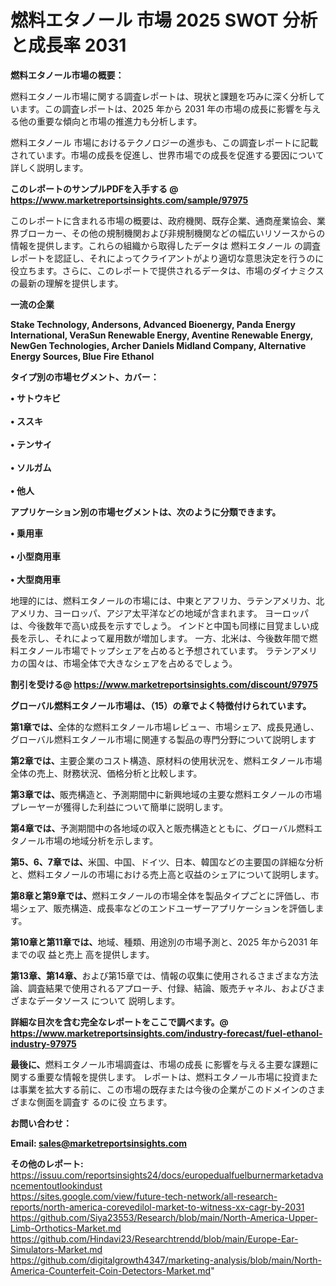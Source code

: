 # 燃料エタノール 市場 2025 SWOT 分析と成長率 2031

<strong><b>燃料エタノール市場の概要：</b></strong>

燃料エタノール市場に関する調査レポートは、現状と課題を巧みに深く分析しています。この調査レポートは、2025 年から 2031 年の市場の成長に影響を与える他の重要な傾向と市場の推進力も分析します。

燃料エタノール 市場におけるテクノロジーの進歩も、この調査レポートに記載されています。市場の成長を促進し、世界市場での成長を促進する要因について詳しく説明します。

<strong>このレポートのサンプルPDFを入手する @ <a href=https://www.marketreportsinsights.com/sample/97975>https://www.marketreportsinsights.com/sample/97975</a></strong>

このレポートに含まれる市場の概要は、政府機関、既存企業、通商産業協会、業界ブローカー、その他の規制機関および非規制機関などの幅広いリソースからの情報を提供します。これらの組織から取得したデータは 燃料エタノール の調査レポートを認証し、それによってクライアントがより適切な意思決定を行うのに役立ちます。さらに、このレポートで提供されるデータは、市場のダイナミクスの最新の理解を提供します。

<strong>一流の企業</strong>

<strong><b>Stake Technology, Andersons, Advanced Bioenergy, Panda Energy International, VeraSun Renewable Energy, Aventine Renewable Energy, NewGen Technologies, Archer Daniels Midland Company, Alternative Energy Sources, Blue Fire Ethanol</b></strong>

<strong><b>タイプ別の市場セグメント、カバー：</b></strong>

<strong>• サトウキビ<br><br>• ススキ<br><br>• テンサイ<br><br>• ソルガム<br><br>• 他人</strong>

<strong><b>アプリケーション別の市場セグメントは、次のように分類できます。</b></strong>

<strong>• 乗用車<br><br>• 小型商用車<br><br>• 大型商用車</strong>

 地理的には、燃料エタノールの市場には、中東とアフリカ、ラテンアメリカ、北アメリカ、ヨーロッパ、アジア太平洋などの地域が含まれます。 ヨーロッパは、今後数年で高い成長を示すでしょう。 インドと中国も同様に目覚ましい成長を示し、それによって雇用数が増加します。 一方、北米は、今後数年間で燃料エタノール市場でトップシェアを占めると予想されています。 ラテンアメリカの国々は、市場全体で大きなシェアを占めるでしょう。

<strong>割引を受ける@ <a href=https://www.marketreportsinsights.com/discount/97975>https://www.marketreportsinsights.com/discount/97975</a></strong>

<strong><b>グローバル燃料エタノール市場は、（15）の章でよく特徴付けられています。</b></strong>

<strong><b>第</b></strong><strong><b>1章では、</b></strong>全体的な燃料エタノール市場レビュー、市場シェア、成長見通し、グローバル燃料エタノール市場に関連する製品の専門分野について説明します

<strong><b>第2章では、</b></strong>主要企業のコスト構造、原材料の使用状況を、燃料エタノール市場全体の売上、財務状況、価格分析と比較します。

<strong><b>第3章では、</b></strong>販売構造と、予測期間中に新興地域の主要な燃料エタノールの市場プレーヤーが獲得した利益について簡単に説明します。

<strong><b>第4章では、</b></strong>予測期間中の各地域の収入と販売構造とともに、グローバル燃料エタノール市場の地域分析を示します。

<strong><b>第5、6、7章では、</b></strong>米国、中国、ドイツ、日本、韓国などの主要国の詳細な分析と、燃料エタノールの市場における売上高と収益のシェアについて説明します。

<strong><b>第8章と第9章では、</b></strong>燃料エタノールの市場全体を製品タイプごとに評価し、市場シェア、販売構造、成長率などのエンドユーザーアプリケーションを評価します。

<strong><b>第10章と第11章では、</b></strong>地域、種類、用途別の市場予測と、2025 年から2031 年までの収 益と売上 高を提供します。

<strong><b>第13章、第14章、</b></strong>および第15章では、情報の収集に使用されるさまざまな方法論、調査結果で使用されるアプローチ、付録、結論、販売チャネル、およびさまざまなデータソース について 説明します。

<strong>詳細な目次を含む完全なレポートをここで調べます。@ <a href=https://www.marketreportsinsights.com/industry-forecast/fuel-ethanol-industry-97975>https://www.marketreportsinsights.com/industry-forecast/fuel-ethanol-industry-97975</a></strong>

<strong><b>最後に、</b></strong>燃料エタノール市場調査は、市場の成長 に影響を</a>与える主要な課題に関する重要な情報を提供します。 レポートは、燃料エタノール市場に投資または事業を拡大する前に、この市場の既存または今後の企業がこのドメインのさまざまな側面を調査す るのに役 立ちます。

<strong><b>お問い合わせ：</b></strong>

<strong>Email: </strong><a href=mailto:sales@marketreportsinsights.com><strong>sales@marketreportsinsights.com</strong></a>

<strong>その他のレポート:</strong>
<br>
<a href=https://issuu.com/reportsinsights24/docs/europedualfuelburnermarketadvancementoutlookindust>https://issuu.com/reportsinsights24/docs/europedualfuelburnermarketadvancementoutlookindust</a>
<br>
<a href=https://sites.google.com/view/future-tech-network/all-research-reports/north-america-corevedilol-market-to-witness-xx-cagr-by-2031>https://sites.google.com/view/future-tech-network/all-research-reports/north-america-corevedilol-market-to-witness-xx-cagr-by-2031</a>
<br>
<a href=https://github.com/Siya23553/Research/blob/main/North-America-Upper-Limb-Orthotics-Market.md>https://github.com/Siya23553/Research/blob/main/North-America-Upper-Limb-Orthotics-Market.md</a>
<br>
<a href=https://github.com/Hindavi23/Researchtrendd/blob/main/Europe-Ear-Simulators-Market.md>https://github.com/Hindavi23/Researchtrendd/blob/main/Europe-Ear-Simulators-Market.md</a>
<br>
<a href=https://github.com/digitalgrowth4347/marketing-analysis/blob/main/North-America-Counterfeit-Coin-Detectors-Market.md>https://github.com/digitalgrowth4347/marketing-analysis/blob/main/North-America-Counterfeit-Coin-Detectors-Market.md</a>"
